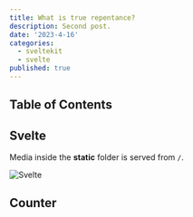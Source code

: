 ```yaml
---
title: What is true repentance?
description: Second post.
date: '2023-4-16'
categories:
  - sveltekit
  - svelte
published: true
---
```


<script>
    import Counter from './counter.svelte'
</script>

## Table of Contents

## Svelte

Media inside the **static** folder is served from `/`.

![Svelte](favicon.png)

## Counter

<Counter />
